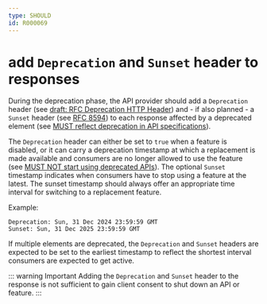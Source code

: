 ```yaml
---
type: SHOULD
id: R000069
---
```


# add `Deprecation` and `Sunset` header to responses

During the deprecation phase, the API provider should add a `Deprecation` header (see [draft: RFC Deprecation HTTP Header](https://tools.ietf.org/html/draft-dalal-deprecation-header)) and - if also planned - a `Sunset` header (see [RFC 8594](https://tools.ietf.org/html/rfc8594#section-3)) to each response affected by a deprecated element (see [MUST reflect deprecation in API specifications](@guidelines/R000067)).

The `Deprecation` header can either be set to `true` when a feature is disabled, or it can carry a deprecation timestamp at which a replacement is made available and consumers are no longer allowed to use the feature (see [MUST NOT start using deprecated APIs](@guidelines/R000071)).
The optional `Sunset` timestamp indicates when consumers have to stop using a feature at the latest.
The sunset timestamp should always offer an appropriate time interval for switching to a replacement feature.

Example:

```http
Deprecation: Sun, 31 Dec 2024 23:59:59 GMT
Sunset: Sun, 31 Dec 2025 23:59:59 GMT
```

If multiple elements are deprecated, the `Deprecation` and `Sunset` headers are expected to be set to the earliest timestamp to reflect the shortest interval consumers are expected to get active.

::: warning Important
Adding the `Deprecation` and `Sunset` header to the response is not sufficient to gain client consent to shut down an API or feature.
:::
